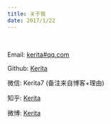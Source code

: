 ```yaml
---
title: 关于我
date: 2017/1/22
---
```


<br/>

<p><i class="fa fa-envelope"></i> Email: <a href="mailto:kerita@qq.com" target="_blank" rel="external">kerita#qq.com</a></p>

<p><i class="fa fa-github"></i> Github: <a href="https://github.com/kerita" target="_blank" rel="external">Kerita</a></p>

<p><i class="fa fa-wechat"></i> 微信: <a>Kerita7</a> (备注来自博客+理由)</p>

<p><i class="fa fa-book"></i> 知乎: <a href="https://www.zhihu.com/people/kerita" target="_blank" rel="external">Kerita</a></p>

<p><i class="fa fa-weibo"></i> 微博: <a href="http://www.weibo.com/goodluck19950213/home" target="_blank" rel="external">Kerita</a></p>
